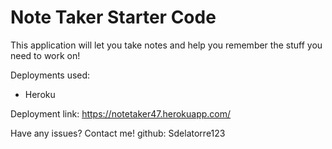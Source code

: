 # Note Taker Starter Code

This application will let you take notes and help you remember the stuff you need to work on!

Deployments used: 
- Heroku

Deployment link: 
https://notetaker47.herokuapp.com/

Have any issues? Contact me!
github:
Sdelatorre123
